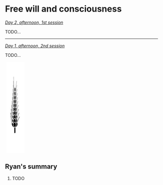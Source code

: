Free will and consciousness
================================================================================

*[Day 2, afternoon, 1st session](https://www.youtube.com/watch?v=7Ob4c_iLuTw&index=6&list=PLrxfgDEc2NxYQuZ5T6CSdS8uafdh0kmDL)*

TODO...


--------------------------------------------------------------------------------

*[Day 1, afternoon, 2nd session](https://www.youtube.com/watch?v=WloXdTi8Ymg&list=PLrxfgDEc2NxYQuZ5T6CSdS8uafdh0kmDL&index=7)*

TODO...


&nbsp;![](img/section-break.png)


Ryan's summary
--------------------------------------------------------------------------------

1.  TODO



